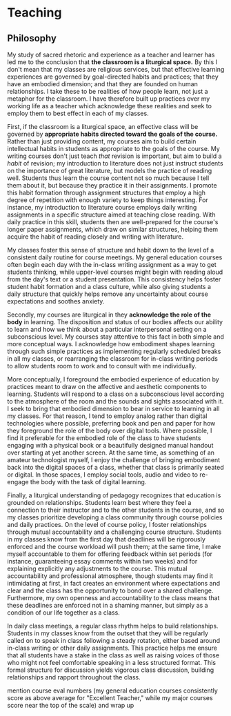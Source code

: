 # Teaching

## Philosophy

My study of sacred rhetoric and experience as a teacher and learner has led me to the conclusion that **the classroom is a liturgical space.** By this I don't mean that my classes are religious services, but that effective learning experiences are governed by goal-directed habits and practices; that they have an embodied dimension; and that they are founded on human relationships. I take these to be realities of how people learn, not just a metaphor for the classroom. I have therefore built up practices over my working life as a teacher which acknowledge these realities and seek to employ them to best effect in each of my classes.

First, if the classroom is a liturgical space, an effective class will be governed by **appropriate habits directed toward the goals of the course.** Rather than just providing content, my courses aim to build certain intellectual habits in students as appropriate to the goals of the course. My writing courses don't just teach *that* revision is important, but aim to build a *habit* of revision; my introduction to literature does not just instruct students on the importance of great literature, but models the practice of reading well. Students thus learn the course content not so much because I tell them about it, but because they practice it in their assignments. I promote this habit formation through assignment structures that employ a high degree of repetition with enough variety to keep things interesting. For instance, my introduction to literature course employs daily writing assignments in a specific structure aimed at teaching close reading. With daily practice in this skill, students then are well-prepared for the course's longer paper assignments, which draw on similar structures, helping them acquire the habit of reading closely and writing with literature.

My classes foster this sense of structure and habit down to the level of a consistent daily routine for course meetings. My general education courses often begin each day with the in-class writing assignment as a way to get students thinking, while upper-level courses might begin with reading aloud from the day's text or a student presentation. This consistency helps foster student habit formation and a class culture, while also giving students a daily structure that quickly helps remove any uncertainty about course expectations and soothes anxiety.

Secondly, my courses are liturgical in they **acknowledge the role of the body** in learning. The disposition and status of our bodies affects our ability to learn and how we think about a particular interpersonal setting on a subconscious level. My courses stay attentive to this fact in both simple and more conceptual ways. I acknowledge how embodiment shapes learning through such simple practices as implementing regularly scheduled breaks in all my classes, or rearranging the classroom for in-class writing periods to allow students room to work and to consult with me individually.

More conceptually, I foreground the embodied experience of education by practices meant to draw on the affective and aesthetic components to learning. Students will respond to a class on a subconscious level according to the atmosphere of the room and the sounds and sights associated with it. I seek to bring that embodied dimension to bear in service to learning in all my classes. For that reason, I tend to employ analog rather than digital technologies where possible, preferring book and pen and paper for how they foreground the role of the body over digital tools. Where possible, I find it preferable for the embodied role of the class to have students engaging with a physical book or a beautifully designed manual handout over starting at yet another screen. At the same time, as something of an amateur technologist myself, I enjoy the challenge of bringing embodiment back into the digital spaces of a class, whether that class is primarily seated or digital. In those spaces, I employ social tools, audio and video to re-engage the body with the task of digital learning.

Finally, a liturgical understanding of pedagogy recognizes that education is grounded on relationships. Students learn best where they feel a connection to their instructor and to the other students in the course, and so my classes prioritize developing a class community through course policies and daily practices. On the level of course policy, I foster relationships through mutual accountability and a challenging course structure. Students in my classes know from the first day that deadlines will be rigorously enforced and the course workload will push them; at the same time, I make myself accountable to them for offering feedback within set periods (for instance, guaranteeing essay comments within two weeks) and for explaining explicitly any adjustments to the course. This mutual accountability and professional atmosphere, though students may find it intimidating at first, in fact creates an environment where expectations and clear and the class has the opportunity to bond over a shared challenge. Furthermore, my own openness and accountability to the class means that these deadlines are enforced not in a shaming manner, but simply as a condition of our life together as a class.

In daily class meetings, a regular class rhythm helps to build relationships. Students in my classes know from the outset that they will be regularly called on to speak in class following a steady rotation, either based around in-class writing or other daily assignments. This practice helps me ensure that all students have a stake in the class as well as raising voices of those who might not feel comfortable speaking in a less structured format. This formal structure for discussion yields vigorous class discussion, building relationships and rapport throughout the class.


mention course eval numbers (my general education courses consistently score as above average for "Excellent Teacher," while my major courses score near the top of the scale) and wrap up